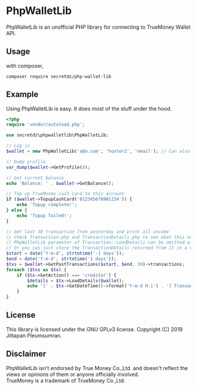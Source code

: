 # PhpWalletLib
PhpWalletLib is an unofficial PHP library for connecting to TrueMoney Wallet API.

## Usage
with composer,
```
composer require secretdz/php-wallet-lib
```

## Example
Using PhpWalletLib is easy. It does most of the stuff under the hood.
```php
<?php
require 'vendor/autoload.php';

use secretdz\phpwalletlib\PhpWalletLib;

// Log in
$wallet = new PhpWalletLib('a@a.com', 'hunter2', 'email'); // Can also specify mobile instead of email for username and type.

// Dump profile
var_dump($wallet->GetProfile());

// Get current balance
echo 'Balance: ' . $wallet->GetBalance();

// Top up TrueMoney cash card to this account
if ($wallet->TopupCashCard('012345678901234')) {
    echo 'Topup complete!';
} else {
    echo 'Topup failed!';
}

// Get last 30 transaction from yesterday and print all income
// Check Transaction.php and TransactionDetails.php to see what this wrapper covers.
// PhpWalletLib parameter of Transaction::LoadDetails can be omitted after the first call.
// Or you can just store the TransactionDetails returned from it in a variable :)
$start = date('Y-m-d', strtotime('-1 days'));
$end = date('Y-m-d', strtotime('1 days'));
$txs = $wallet->GetPastTransactions($start, $end, 30)->transactions;
foreach ($txs as $tx) {
    if ($tx->GetAction() === 'creditor') {
        $details = $tx->LoadDetails($wallet);
        echo '[' . $tx->GetDateTime()->format('Y-m-d H:i') . '] Transaction from ' . $details->GetSenderName() . ' with amount of ' . $tx->GetAmount() . ' with message "' . $details->GetMessage() . '" <br>';
    }
}

```

## License
This library is licensed under the GNU GPLv3 license.
Copyright (C) 2019 Jittapan Pleumsumran.

## Disclaimer
PhpWalletLib isn't endorsed by True Money Co.,Ltd. and doesn't reflect the views or opinions of them or anyone officially involved.  
TrueMoney is a trademark of TrueMoney Co.,Ltd.
